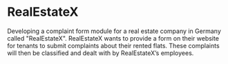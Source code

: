
RealEstateX
=======================
Developing a complaint form module for a real estate company in Germany called "RealEstateX".
RealEstateX wants to provide a form on their website for tenants to submit complaints about their rented flats.
These complaints will then be classified and dealt with by RealEstateX’s employees.
